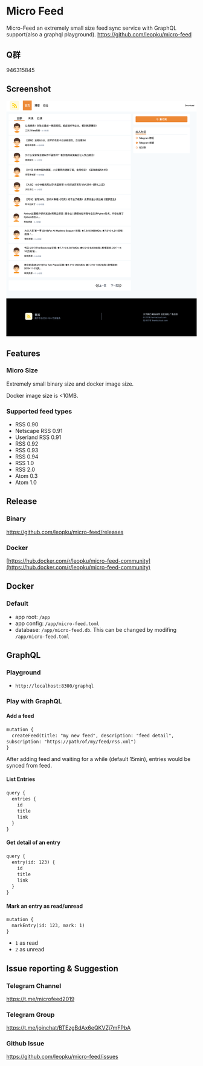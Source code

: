 # Micro Feed

Micro-Feed an extremely small size feed sync service with GraphQL support(also a graphql playground). https://github.com/leopku/micro-feed

## Q群

946315845

## Screenshot

![screenshot for micro-feed](https://raw.githubusercontent.com/leopku/micro-feed/master/c65633ca-f7d7-4315-ba50-650364d58df9.png)

## Features

### Micro Size

Extremely small binary size and docker image size.

Docker image size is <10MB.

### Supported feed types

* RSS 0.90
* Netscape RSS 0.91
* Userland RSS 0.91
* RSS 0.92
* RSS 0.93
* RSS 0.94
* RSS 1.0
* RSS 2.0
* Atom 0.3
* Atom 1.0

## Release

### Binary

https://github.com/leopku/micro-feed/releases

### Docker

[https://hub.docker.com/r/leopku/micro-feed-community](https://hub.docker.com/r/leopku/micro-feed-community)

## Docker

### Default

* app root: `/app`
* app config: `/app/micro-feed.toml`
* database: `/app/micro-feed.db`. This can be changed by modifing `/app/micro-feed.toml`

## GraphQL

### Playground

* `http://localhost:8300/graphql`

### Play with GraphQL 

#### Add a feed

```
mutation {
  createFeed(title: "my new feed", description: "feed detail", subscription: "https://path/of/my/feed/rss.xml")
}
```

After adding feed and waiting for a while (default 15min), entries would be synced from feed.

#### List Entries

```
query {
  entries {
    id
    title
    link
  }
}
```

#### Get detail of an entry

```
query {
  entry(id: 123) {
    id
    title
    link
  }
}
```

#### Mark an entry as read/unread

```
mutation {
  markEntry(id: 123, mark: 1)
}
```

* `1` as read
* `2` as unread

## Issue reporting & Suggestion

### Telegram Channel

https://t.me/microfeed2019

### Telegram Group

https://t.me/joinchat/BTEzgBdAx6eQKVZj7mFPbA

### Github Issue

https://github.com/leopku/micro-feed/issues
